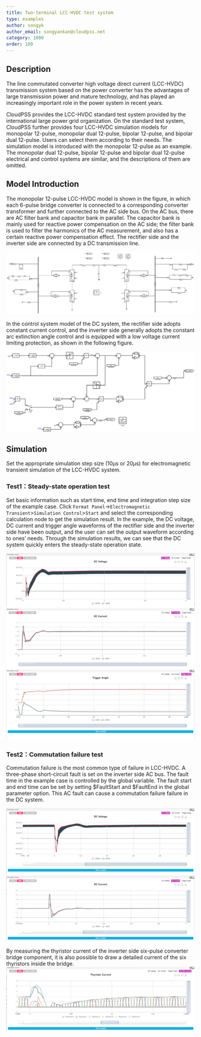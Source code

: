 ```yaml
---
title: Two-terminal LCC-HVDC test system
type: examples
author: songyk
author_email: songyankan@cloudpss.net
category: 1000
order: 100
---
```


## Description

The line commutated converter high voltage direct current (LCC-HVDC) transmission system based on the power converter has the advantages of large transmission power and mature technology, and has played an increasingly important role in the power system in recent years.

CloudPSS provides the LCC-HVDC standard test system provided by the international large power grid organization. On the standard test system, CloudPSS further provides four LCC-HVDC simulation models for monopolar 12-pulse, monopolar dual 12-pulse, bipolar 12-pulse, and bipolar dual 12-pulse. Users can select them according to their needs. The simulation model is introduced with the monopolar 12-pulse as an example. The monopolar dual 12-pulse, bipolar 12-pulse and bipolar dual 12-pulse electrical and control systems are similar, and the descriptions of them are omitted.

## Model Introduction

The monopolar 12-pulse LCC-HVDC model is shown in the figure, in which each 6-pulse bridge converter is connected to a corresponding converter transformer and further connected to the AC side bus. On the AC bus, there are AC filter bank and capacitor bank in parallel. The capacitor bank is mainly used for reactive power compensation on the AC side; the filter bank is used to filter the harmonics of the AC measurement, and also has a certain reactive power compensation effect. The rectifier side and the inverter side are connected by a DC transmission line.

![电气系统](LCC/LCC_monopole12p.png)

In the control system model of the DC system, the rectifier side adopts constant current control, and the inverter side generally adopts the constant arc extinction angle control and is equipped with a low voltage current limiting protection, as shown in the following figure.

![控制系统](LCC/LCC_monopole12p_ctrl.png)

## Simulation

Set the appropriate simulation step size (10μs or 20μs) for electromagnetic transient simulation of the LCC-HVDC system.

### Test1：Steady-state operation test

Set basic information such as start time, end time and integration step size of the example case. Click `Format Panel`->`Electromagnetic Transient`>`Simulation Control`>`Start` and select the corresponding calculation node to get the simulation result. In the example, the DC voltage, DC current and trigger angle waveforms of the rectifier side and the inverter side have been output, and the user can set the output waveform according to ones’ needs. Through the simulation results, we can see that the DC system quickly enters the steady-state operation state.

![稳态计算结果-直流电压](LCC/1-1.png)
![稳态计算结果-直流电流](LCC/1-2.png)
![稳态计算结果-触发角（弧度）](LCC/1-3.png)

### Test2：Commutation failure test

Commutation failure is the most common type of failure in LCC-HVDC. A three-phase short-circuit fault is set on the inverter side AC bus. The fault time in the example case is controlled by the global variable. The fault start and end time can be set by setting $FaultStart and $FaultEnd in the global parameter option. This AC fault can cause a commutation failure failure in the DC system.

![暂态计算结果-直流电压](LCC/1-4.png)
![暂态计算结果-直流电流](LCC/1-5.png)

By measuring the thyristor current of the inverter side six-pulse converter bridge component, it is also possible to draw a detailed current of the six thyristors inside the bridge.
![暂态计算结果-晶闸管电流](LCC/1-6.png)

